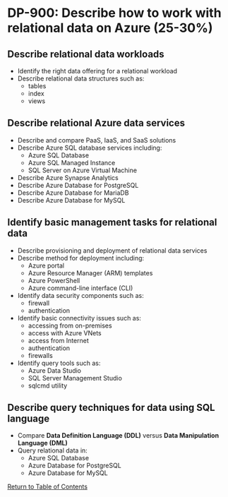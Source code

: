 # DP-900: Describe how to work with relational data on Azure (25-30%)

## Describe relational data workloads
- Identify the right data offering for a relational workload
- Describe relational data structures such as:
    - tables
    - index
    - views

## Describe relational Azure data services
- Describe and compare PaaS, IaaS, and SaaS solutions
- Describe Azure SQL database services including:
    - Azure SQL Database
    - Azure SQL Managed Instance
    - SQL Server on Azure Virtual Machine
- Describe Azure Synapse Analytics
- Describe Azure Database for PostgreSQL
- Describe Azure Database for MariaDB
- Describe Azure Database for MySQL

## Identify basic management tasks for relational data
- Describe provisioning and deployment of relational data services
- Describe method for deployment including:
    - Azure portal
    - Azure Resource Manager (ARM) templates
    - Azure PowerShell
    - Azure command-line interface (CLI)
- Identify data security components such as:
    - firewall
    - authentication
- Identify basic connectivity issues such as:
    - accessing from on-premises
    - access with Azure VNets
    - access from Internet
    - authentication
    - firewalls
- Identify query tools such as:
    - Azure Data Studio
    - SQL Server Management Studio
    - sqlcmd utility

## Describe query techniques for data using SQL language
- Compare **Data Definition Language (DDL)** versus **Data Manipulation Language (DML)**
- Query relational data in:
    - Azure SQL Database
    - Azure Database for PostgreSQL
    - Azure Database for MySQL

[Return to Table of Contents](README.md)